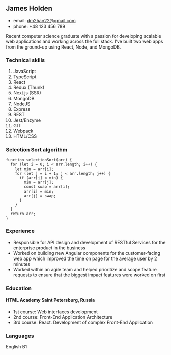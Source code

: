 ## James Holden

* email: dm25an22@gmail.com
* phone: +48 123 456 789

Recent computer science graduate with a passion for developing scalable web applications and
working across the full stack. I’ve built two web apps from the ground-up using React, Node, and
MongoDB.

### Technical skills
1. JavaScript
2. TypeScript
3. React
4. Redux (Thunk)
5. Next.js (SSR)
6. MongoDB
7. NodeJS
8. Express
9. REST
10. Jest/Enzyme
11. GIT
12. Webpack
13. HTML/CSS

### Selection Sort algorithm

```
function selectionSort(arr) {
  for (let i = 0; i < arr.length; i++) {
    let min = arr[i];
    for (let j = i + 1; j < arr.length; j++) {
      if (arr[j] < min) {
        min = arr[j];
        const swap = arr[i];
        arr[i] = min;
        arr[j] = swap;
      }
    }
  }
  return arr;
}
```
### Experience

* Responsible for API design and development of RESTful Services
for the enterprise product in the business
* Worked on building new Angular components for the
customer-facing web app which improved the time on page for
the average user by 2 minutes
* Worked within an agile team and helped prioritize and scope
feature requests to ensure that the biggest impact features were
worked on first

### Education

#### HTML Academy Saint Petersburg, Russia
* 1st course: Web interfaces development
* 2nd course: Front-End Application Architecture
* 3rd course: React. Development of complex Front-End Application

### Languages
English B1